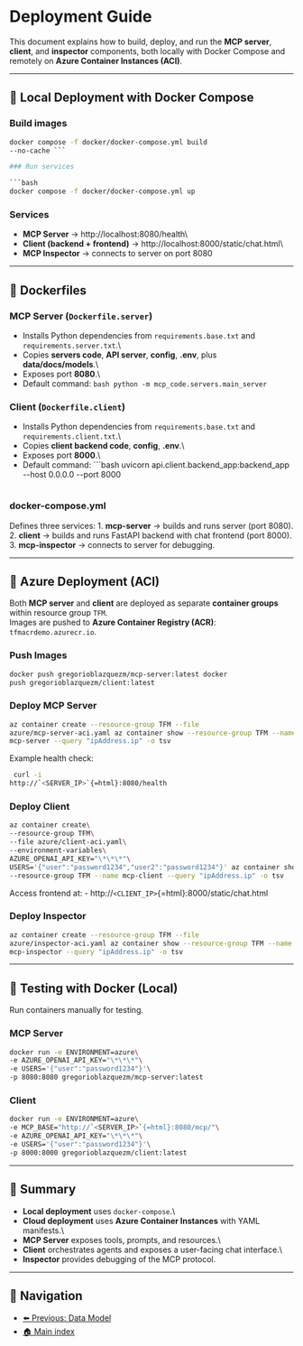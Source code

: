 # Deployment Guide

This document explains how to build, deploy, and run the **MCP server**,
**client**, and **inspector** components, both locally with Docker
Compose and remotely on **Azure Container Instances (ACI)**.

------------------------------------------------------------------------

## 🔹 Local Deployment with Docker Compose

### Build images

```bash 
docker compose -f docker/docker-compose.yml build
--no-cache ```

### Run services

```bash 
docker compose -f docker/docker-compose.yml up
```

### Services

-   **MCP Server** → http://localhost:8080/health\
-   **Client (backend + frontend)** →
    http://localhost:8000/static/chat.html\
-   **MCP Inspector** → connects to server on port 8080

------------------------------------------------------------------------

## 🔹 Dockerfiles

### MCP Server (`Dockerfile.server`)

-   Installs Python dependencies from `requirements.base.txt` and
    `requirements.server.txt`.\
-   Copies **servers code**, **API server**, **config**, **.env**, plus
    **data/docs/models**.\
-   Exposes port **8080**.\
-   Default command: ```bash python -m
    mcp_code.servers.main_server ```

### Client (`Dockerfile.client`)

-   Installs Python dependencies from `requirements.base.txt` and
    `requirements.client.txt`.\
-   Copies **client backend code**, **config**, **.env**.\
-   Exposes port **8000**.\
-   Default command: ```bash uvicorn
    api.client.backend_app:backend_app --host 0.0.0.0 --port 8000
    ```

### docker-compose.yml

Defines three services: 1. **mcp-server** → builds and runs server (port
8080).\
2. **client** → builds and runs FastAPI backend with chat frontend (port
8000).\
3. **mcp-inspector** → connects to server for debugging.

------------------------------------------------------------------------

## 🔹 Azure Deployment (ACI)

Both **MCP server** and **client** are deployed as separate **container
groups** within resource group `TFM`.\
Images are pushed to **Azure Container Registry (ACR)**:
`tfmacrdemo.azurecr.io`.

### Push Images

```bash 
docker push gregorioblazquezm/mcp-server:latest docker
push gregorioblazquezm/client:latest 
```

### Deploy MCP Server

```bash 
az container create --resource-group TFM --file
azure/mcp-server-aci.yaml az container show --resource-group TFM --name
mcp-server --query "ipAddress.ip" -o tsv 
```

Example health check: 
```bash
 curl -i
http://`<SERVER_IP>`{=html}:8080/health 
```

### Deploy Client

```bash 
az container create\
--resource-group TFM\
--file azure/client-aci.yaml\
--environment-variables\
AZURE_OPENAI_API_KEY="\*\*\*"\
USERS='{"user":"password1234","user2":"password1234"}' az container show
--resource-group TFM --name mcp-client --query "ipAddress.ip" -o tsv
```

Access frontend at: - http://`<CLIENT_IP>`{=html}:8000/static/chat.html

### Deploy Inspector

```bash 
az container create --resource-group TFM --file
azure/inspector-aci.yaml az container show --resource-group TFM --name
mcp-inspector --query "ipAddress.ip" -o tsv 
```

------------------------------------------------------------------------

## 🔹 Testing with Docker (Local)

Run containers manually for testing.

### MCP Server

```bash 
docker run -e ENVIRONMENT=azure\
-e AZURE_OPENAI_API_KEY="\*\*\*"\
-e USERS='{"user":"password1234"}'\
-p 8080:8080 gregorioblazquezm/mcp-server:latest 
```

### Client

```bash 
docker run -e ENVIRONMENT=azure\
-e MCP_BASE="http://`<SERVER_IP>`{=html}:8080/mcp/"\
-e AZURE_OPENAI_API_KEY="\*\*\*"\
-e USERS='{"user":"password1234"}'\
-p 8000:8000 gregorioblazquezm/client:latest 
```

------------------------------------------------------------------------

## 🔹 Summary

-   **Local deployment** uses `docker-compose`.\
-   **Cloud deployment** uses **Azure Container Instances** with YAML
    manifests.\
-   **MCP Server** exposes tools, prompts, and resources.\
-   **Client** orchestrates agents and exposes a user-facing chat
    interface.\
-   **Inspector** provides debugging of the MCP protocol.

------------------------------------------------------------------------

## 🧭 Navigation

- [⬅️ Previous: Data Model](/05_data_model.md)
- [🏠 Main index](../README.md#documentation)